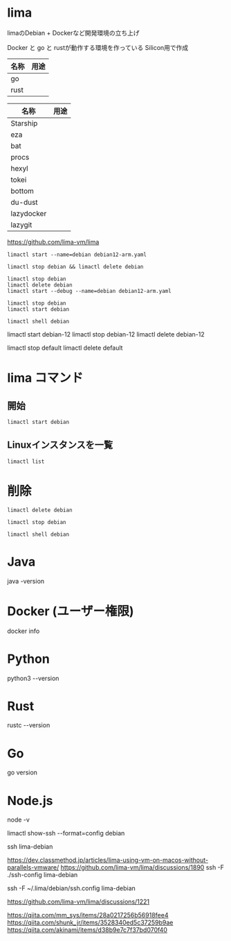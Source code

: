 # lima

limaのDebian + Dockerなど開発環境の立ち上げ

Docker と go と rustが動作する環境を作っている
Silicon用で作成

| 名称   | 用途 |
|------|----|
| go   |    | 
| rust |    | 

| 名称         | 用途 |
|------------|----|
| Starship   |    | 
| eza        |    | 
| bat        |    | 
| procs      |    | 
| hexyl      |    | 
| tokei      |    | 
| bottom     |    | 
| du-dust    |    | 
| lazydocker |    | 
| lazygit    |    | 

https://github.com/lima-vm/lima

```shell
limactl start --name=debian debian12-arm.yaml
```

```shell
limactl stop debian && limactl delete debian
```

```shell
limactl stop debian 
limactl delete debian 
limactl start --debug --name=debian debian12-arm.yaml 
```

```shell
limactl stop debian 
limactl start debian
```

```shell
limactl shell debian
```
limactl start debian-12
limactl stop debian-12
limactl delete debian-12

limactl stop default
limactl delete default

# lima コマンド

## 開始

```shell
limactl start debian
```

## Linuxインスタンスを一覧

```shell
limactl list
```

# 削除

```shell
limactl delete debian
```

```shell
limactl stop debian
```

```shell
limactl shell debian
```

# Java
java -version

# Docker (ユーザー権限)
docker info

# Python
python3 --version

# Rust
rustc --version

# Go
go version

# Node.js
node -v


limactl show-ssh --format=config debian

ssh lima-debian

https://dev.classmethod.jp/articles/lima-using-vm-on-macos-without-parallels-vmware/
https://github.com/lima-vm/lima/discussions/1890
ssh -F ./ssh-config lima-debian

ssh -F ~/.lima/debian/ssh.config lima-debian

https://github.com/lima-vm/lima/discussions/1221


https://qiita.com/mm_sys/items/28a0217256b56918fee4
https://qiita.com/shunk_jr/items/3528340ed5c37259b9ae
https://qiita.com/akinami/items/d38b9e7c7f37bd070f40


